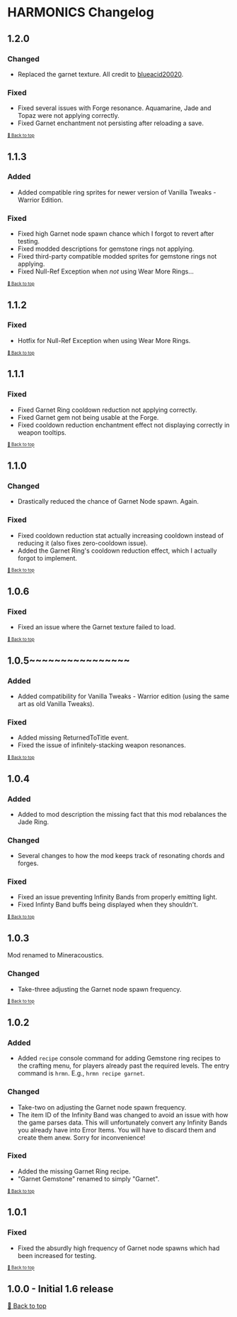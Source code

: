 ﻿# HARMONICS Changelog

## 1.2.0

### Changed

* Replaced the garnet texture. All credit to [blueacid20020](https://next.nexusmods.com/profile/blueacid20020).

### Fixed

* Fixed several issues with Forge resonance. Aquamarine, Jade and Topaz were not applying correctly.
* Fixed Garnet enchantment not persisting after reloading a save.

<sup><sup>[🔼 Back to top]( #harmonics-changelog)</sup></sup>

## 1.1.3

### Added

* Added compatible ring sprites for newer version of Vanilla Tweaks - Warrior Edition.

### Fixed

* Fixed high Garnet node spawn chance which I forgot to revert after testing.
* Fixed modded descriptions for gemstone rings not applying.
* Fixed third-party compatible modded sprites for gemstone rings not applying.
* Fixed Null-Ref Exception when *not* using Wear More Rings...

<sup><sup>[🔼 Back to top](#harmonics-changelog)</sup></sup>

## 1.1.2

### Fixed

* Hotfix for Null-Ref Exception when using Wear More Rings.

<sup><sup>[🔼 Back to top](#harmonics-changelog)</sup></sup>

## 1.1.1

### Fixed

* Fixed Garnet Ring cooldown reduction not applying correctly.
* Fixed Garnet gem not being usable at the Forge.
* Fixed cooldown reduction enchantment effect not displaying correctly in weapon tooltips.

<sup><sup>[🔼 Back to top](#harmonics-changelog)</sup></sup>

## 1.1.0

### Changed

* Drastically reduced the chance of Garnet Node spawn. Again.

### Fixed

* Fixed cooldown reduction stat actually increasing cooldown instead of reducing it (also fixes zero-cooldown issue).
* Added the Garnet Ring's cooldown reduction effect, which I actually forgot to implement.

<sup><sup>[🔼 Back to top](#harmonics-changelog)</sup></sup>

## 1.0.6

### Fixed

* Fixed an issue where the Garnet texture failed to load.

<sup><sup>[🔼 Back to top](#harmonics-changelog)</sup></sup>

## 1.0.5~~~~~~~~~~~~~~~~

### Added

* Added compatibility for Vanilla Tweaks - Warrior edition (using the same art as old Vanilla Tweaks).

### Fixed

* Added missing ReturnedToTitle event.
* Fixed the issue of infinitely-stacking weapon resonances.

<sup><sup>[🔼 Back to top](#harmonics-changelog)</sup></sup>

## 1.0.4

### Added

* Added to mod description the missing fact that this mod rebalances the Jade Ring.

### Changed

* Several changes to how the mod keeps track of resonating chords and forges.

### Fixed

* Fixed an issue preventing Infinity Bands from properly emitting light.
* Fixed Infinty Band buffs being displayed when they shouldn't.

<sup><sup>[🔼 Back to top](#harmonics-changelog)</sup></sup>

## 1.0.3

Mod renamed to Mineracoustics.

### Changed

* Take-three adjusting the Garnet node spawn frequency.

<sup><sup>[🔼 Back to top](#harmonics-changelog)</sup></sup>

## 1.0.2

### Added

* Added `recipe` console command for adding Gemstone ring recipes to the crafting menu, for players already past the required levels. The entry command is `hrmn`. E.g., `hrmn recipe garnet`.

### Changed

* Take-two on adjusting the Garnet node spawn frequency.
* The item ID of the Infinity Band was changed to avoid an issue with how the game parses data. This will unfortunately convert any Infinity Bands you already have into Error Items. You will have to discard them and create them anew. Sorry for inconvenience!

### Fixed

* Added the missing Garnet Ring recipe.
* "Garnet Gemstone" renamed to simply "Garnet".

<sup><sup>[🔼 Back to top](#harmonics-changelog)</sup></sup>

## 1.0.1

### Fixed

* Fixed the absurdly high frequency of Garnet node spawns which had been increased for testing.

<sup><sup>[🔼 Back to top](#harmonics-changelog)</sup></sup>

## 1.0.0 - Initial 1.6 release

[🔼 Back to top](#harmonics-changelog)
